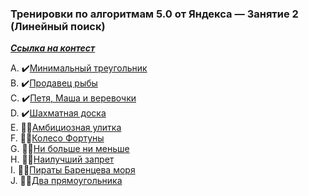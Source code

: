 ### Тренировки по алгоритмам 5.0 от Яндекса — Занятие 2 (Линейный поиск)
[***Ссылка на контест***](https://contest.yandex.ru/contest/59540/enter/?retPage=)

A. ✔️[Минимальный треугольник](A_Min_square/A_Min_square.go)    
B. ✔️[Продавец рыбы](B_Fish_seller/B_Fish_seller.go)    
C. ✔️[Петя, Маша и веревочки](C_Masha,_Petya_and_verevochki/C_Masha,_Petya_and_verevochki.go)      
D. ✔️[Шахматная доска]()     
E. 👩‍💻[Амбициозная улитка]()    
F. 👩‍💻[Колесо Фортуны]()     
G. 👩‍💻[Ни больше ни меньше]()     
H. 👩‍💻[Наилучший запрет]()     
I. 👩‍💻[Пираты Баренцева моря]()   
J. 👩‍💻[Два прямоугольника]()